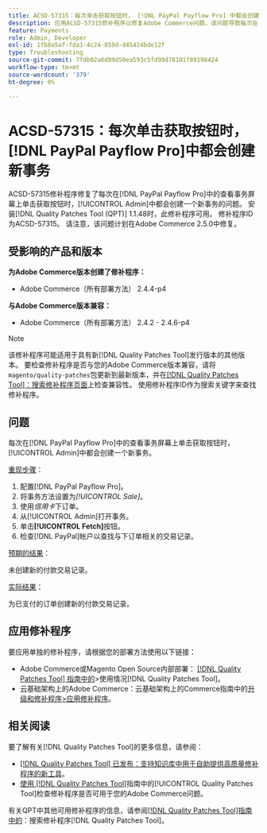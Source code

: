 ```yaml
---
title: ACSD-57315：每次单击获取按钮时， [!DNL PayPal Payflow Pro] 中都会创建新事务
description: 应用ACSD-57315修补程序以修复Adobe Commerce问题，该问题导致每次在 [!DNL PayPal Payflow Pro] 中的查看事务屏幕上单击获取按钮时，[!UICONTROL Admin]中都会创建一个新事务。
feature: Payments
role: Admin, Developer
exl-id: 1fb8a5af-fda1-4c24-859d-d45424bde12f
type: Troubleshooting
source-git-commit: 7fdb02a6d89d50ea593c5fd99d78101f89198424
workflow-type: tm+mt
source-wordcount: '379'
ht-degree: 0%

---
```


# ACSD-57315：每次单击获取按钮时，[!DNL PayPal Payflow Pro]中都会创建新事务

ACSD-57315修补程序修复了每次在[!DNL PayPal Payflow Pro]中的查看事务屏幕上单击获取按钮时，[!UICONTROL Admin]中都会创建一个新事务的问题。 安装[!DNL Quality Patches Tool (QPT)] 1.1.48时，此修补程序可用。 修补程序ID为ACSD-57315。 请注意，该问题计划在Adobe Commerce 2.5.0中修复。

## 受影响的产品和版本

**为Adobe Commerce版本创建了修补程序：**

* Adobe Commerce（所有部署方法） 2.4.4-p4

**与Adobe Commerce版本兼容：**

* Adobe Commerce（所有部署方法） 2.4.2 - 2.4.6-p4

>[!NOTE]
>
>该修补程序可能适用于具有新[!DNL Quality Patches Tool]发行版本的其他版本。 要检查修补程序是否与您的Adobe Commerce版本兼容，请将`magento/quality-patches`包更新到最新版本，并在[[!DNL Quality Patches Tool]：搜索修补程序页面](https://experienceleague.adobe.com/tools/commerce-quality-patches/index.html?lang=zh-Hans)上检查兼容性。 使用修补程序ID作为搜索关键字来查找修补程序。

## 问题

每次在[!DNL PayPal Payflow Pro]中的查看事务屏幕上单击获取按钮时，[!UICONTROL Admin]中都会创建一个新事务。

<u>重现步骤</u>：

1. 配置[!DNL PayPal Payflow Pro]。
1. 将事务方法设置为&#x200B;*[!UICONTROL Sale]*。
1. 使用&#x200B;*信用卡*&#x200B;下订单。
1. 从[!UICONTROL Admin]打开事务。
1. 单击&#x200B;**[!UICONTROL Fetch]**&#x200B;按钮。
1. 检查[!DNL PayPal]帐户以查找与下订单相关的交易记录。

<u>预期的结果</u>：

未创建新的付款交易记录。

<u>实际结果</u>：

为已支付的订单创建新的付款交易记录。

## 应用修补程序

要应用单独的修补程序，请根据您的部署方法使用以下链接：

* Adobe Commerce或Magento Open Source内部部署： [[!DNL Quality Patches Tool] 指南中的](/help/tools/quality-patches-tool/usage.md)>使用情况[!DNL Quality Patches Tool]。
* 云基础架构上的Adobe Commerce：云基础架构上的Commerce指南中的[升级和修补程序>应用修补程序](https://experienceleague.adobe.com/docs/commerce-cloud-service/user-guide/develop/upgrade/apply-patches.html?lang=zh-Hans)。

## 相关阅读

要了解有关[!DNL Quality Patches Tool]的更多信息，请参阅：

* [[!DNL Quality Patches Tool] 已发布：支持知识库中用于自助提供高质量修补程序的新工具](https://experienceleague.adobe.com/zh-hans/docs/commerce-operations/tools/quality-patches-tool/quality-patches-tool-to-self-serve-quality-patches)。
* [使用 [!DNL Quality Patches Tool]](/help/tools/quality-patches-tool/patches-available-in-qpt/check-patch-for-magento-issue-with-magento-quality-patches.md)指南中的[!UICONTROL Quality Patches Tool]检查修补程序是否可用于您的Adobe Commerce问题。


有关QPT中其他可用修补程序的信息，请参阅[[!DNL Quality Patches Tool]指南中的](https://experienceleague.adobe.com/tools/commerce-quality-patches/index.html?lang=zh-Hans)：搜索修补程序[!DNL Quality Patches Tool]。
